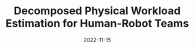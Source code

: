 ---
title: "Decomposed Physical Workload Estimation for Human-Robot Teams"
collection: publications
permalink: 
date: 2022-11-15
venue: 'IEEE International Conference on Human-Machine Systems (ICHMS)'
---